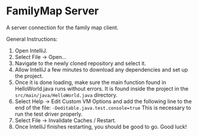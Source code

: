 # FamilyMap Server

A server connection for the family map client.

General Instructions:
1.	Open IntelliJ.
2.	Select File -> Open...
3.	Navigate to the newly cloned repository and select it.
4.	Allow IntelliJ a few minutes to download any dependencies and set up the project.
5.	Once it is done loading, make sure the main function found in HelloWorld.java runs without errors. It is found inside the project in the ``src/main/java/HelloWorld.java`` directory. 
6.	Select Help -> Edit Custom VM Options and add the following line to the end of the file: `-Deditable.java.test.console=true` This is necessary to run the test driver properly.
7.	Select File -> Invalidate Caches / Restart.
8.	Once IntelliJ finishes restarting, you should be good to go. Good luck!
